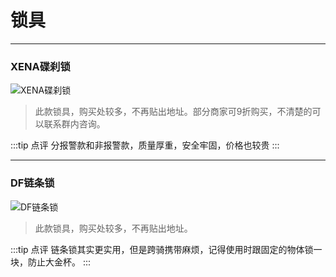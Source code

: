 # 锁具
---

### XENA碟刹锁

![XENA碟刹锁](https://ae01.alicdn.com/kf/HTB1RzkRbdzvK1RkSnfo762MwVXad.png)

> 此款锁具，购买处较多，不再贴出地址。部分商家可9折购买，不清楚的可以联系群内咨询。

:::tip 点评
分报警款和非报警款，质量厚重，安全牢固，价格也较贵
:::

---

### DF链条锁

![DF链条锁](https://ae01.alicdn.com/kf/HTB1g13Qbh2rK1RkSnhJ761kdpXav.png)

> 此款锁具，购买处较多，不再贴出地址。


:::tip 点评
链条锁其实更实用，但是跨骑携带麻烦，记得使用时跟固定的物体锁一块，防止大金杯。
:::